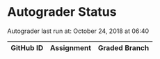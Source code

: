 # Autograder Status
Autograder last run at: October 24, 2018 at 06:40

| GitHub ID | Assignment | Graded Branch |
|-----------|------------|---------------|

